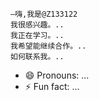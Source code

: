    –嗨,我是@Z133122
    我很感兴趣。..
    我正在学习。..
    我希望能继续合作。..
    如何联系我。..
   - 😄 Pronouns: ...
  - ⚡ Fun fact: ...

<!---
Z133122/Z133122是一个专门的骆驼存储库,因为它的"阅读.md"(这个文件)出现在你的GUUUB配置文件上。
您可以点击预览链接查看您的更改。
--->

